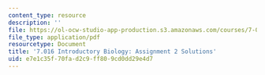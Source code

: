 ```yaml
---
content_type: resource
description: ''
file: https://ol-ocw-studio-app-production.s3.amazonaws.com/courses/7-016-introductory-biology-fall-2018/e7e1c35f70fad2c9ff809cd0dd29e4d7_MIT7_016F18PS2_soln.pdf
file_type: application/pdf
resourcetype: Document
title: '7.016 Introductory Biology: Assignment 2 Solutions'
uid: e7e1c35f-70fa-d2c9-ff80-9cd0dd29e4d7
---
```

